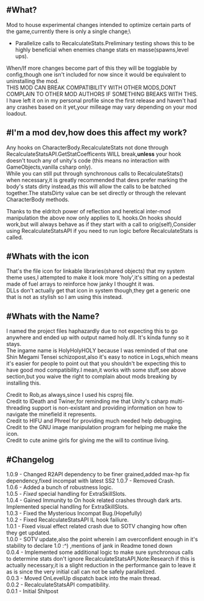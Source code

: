 #What?
---
Mod to house experimental changes intended to optimize certain parts of the game,currently there is only a single change;\
* Parallelize calls to RecalculateStats.Preliminary testing shows this to be highly beneficial when enemies change stats en masse(spawns,level ups).

When/If more changes become part of this they will be togglable by config,though one isn't included for now since it would be equivalent to uninstalling the mod.\
THIS MOD CAN BREAK COMPATIBILITY WITH OTHER MODS,DONT COMPLAIN TO OTHER MOD AUTHORS IF SOMETHING BREAKS WITH THIS.\
I have left it on in my personal profile since the first release and haven't had any crashes based on it yet,your milleage may vary depending on your mod loadout.

#I'm a mod dev,how does this affect my work?
---
Any hooks on CharacterBody.RecalculateStats not done through RecalculateStatsAPI.GetStatCoefficents WILL break,__unless__ your hook doesn't touch any of unity's code (this means no interaction with GameObjects,vanilla csharp only).\
While you can still put through synchronous calls to RecalculateStats() when necessary,it is greatly recommended that devs prefer marking the body's stats dirty instead,as this will allow the calls to be batched together.The statsDirty value can be set directly or through the relevant CharacterBody methods.

Thanks to the eldritch power of reflection and heretical inter-mod manipulation the above now only applies to IL hooks.On hooks should work,but will always behave as if they start with a call to orig(self),Consider using RecalculateStatsAPI if you need to run logic before RecalculateStats is called.

#Whats with the icon
---
That's the file icon for linkable libraries(shared objects) that my system theme uses,I attempted to make it look more 'holy',it's sitting on a pedestal made of fuel arrays to reinforce how janky I thought it was.\
DLLs don't actually get that icon in system though,they get a generic one that is not as stylish so I am using this instead. 

#Whats with the Name?
---
I named the project files haphazardly due to not expecting this to go anywhere and ended up with output named holy.dll. It's kinda funny so it stays.\
The ingame name is HolyHolyHOLY because I was reminded of that one Shin Megami Tensei schizopost,also it's easy to notice in Logs,which means it's easier for people to point out that you shouldn't be expecting this to have good mod compatibility.I mean,it works with some stuff,see above section,but you waive the right to complain about mods breaking by installing this.


Credit to Rob,as always,since I used his csproj file.\
Credit to IDeath and Twiner,for reminding me that Unity's csharp multi-threading support is non-existant and providing information on how to navigate the minefield it represents.\
Credit to HIFU and Phreel for providing much needed help debugging.\
Credit to the GNU image manipulation program for helping me make the icon.\
Credit to cute anime girls for giving me the will to continue living.

#Changelog
---
1.0.9 - Changed R2API dependency to be finer grained,added max-hp fix dependency,fixed incompat with latest SS2
1.0.7 - Removed Crash.\
1.0.6 - Added a bunch of robustness logic.\
1.0.5 - _Fixed_ special handling for ExtraSkillSlots.\
1.0.4 - Gained Immunity to On hook related crashes through dark arts. Implemented special handling for ExtraSkillSlots.\
1.0.3 - Fixed the Mysterious Incompat Bug.(Hopefully)\
1.0.2 - Fixed RecalculateStatsAPI IL hook failiure.\
1.0.1 - Fixed visual effect related crash due to SOTV changing how often they get updated.\
1.0.0 - SOTV update,also the point wherein I am overconfident enough in it's stability to declare 1.0 :^) ,mentions of jank in Readme toned down\
0.0.4 - Implemented some additional logic to make sure synchronous calls to determine stats don't ignore RecalculateStatsAPI,Note:Research if this is actually necessary,it is a slight reduction in the performance gain to leave it as is since the very initial call can not be safely parallelized.\
0.0.3 - Moved OnLevelUp dispatch back into the main thread.\
0.0.2 - RecalculateStatsAPI compatibility.\
0.0.1 - Initial Shitpost
